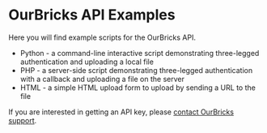 OurBricks API Examples
======================

Here you will find example scripts for the OurBricks API.

* Python - a command-line interactive script demonstrating
three-legged authentication and uploading a local file
* PHP - a server-side script demonstrating three-legged
authentication with a callback and uploading a file on the
server
* HTML - a simple HTML upload form to upload by sending
a URL to the file

If you are interested in getting an API key, please [contact
OurBricks support](http://ourbricks.zendesk.com/anonymous_requests/new).